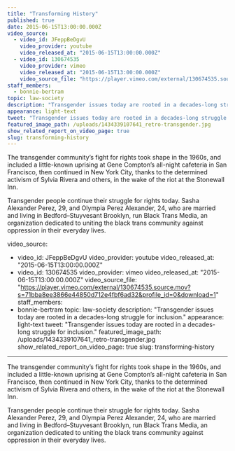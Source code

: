```yaml
---
title: "Transforming History"
published: true
date: 2015-06-15T13:00:00.000Z
video_source:
  - video_id: JFeppBeDgvU
    video_provider: youtube
    video_released_at: "2015-06-15T13:00:00.000Z"
  - video_id: 130674535
    video_provider: vimeo
    video_released_at: "2015-06-15T13:00:00.000Z"
    video_source_file: "https://player.vimeo.com/external/130674535.source.mov?s=71bba8ee3866e44850d712e4fbf6ad32&profile_id=0&download=1"
staff_members:
  - bonnie-bertram
topic: law-society
description: "Transgender issues today are rooted in a decades-long struggle for inclusion."
appearance: light-text
tweet: "Transgender issues today are rooted in a decades-long struggle for inclusion."
featured_image_path: /uploads/1434339107641_retro-transgender.jpg
show_related_report_on_video_page: true
slug: transforming-history
---
```


The transgender community’s fight for rights took shape in the 1960s, and included a little-known uprising at Gene Compton’s all-night cafeteria in San Francisco, then continued in New York City, thanks to the determined activism of Sylvia Rivera and others, in the wake of the riot at the Stonewall Inn.

Transgender people continue their struggle for rights today. Sasha Alexander Perez, 29, and Olympia Perez Alexander, 24, who are married and living in Bedford–Stuyvesant Brooklyn, run Black Trans Media, an organization dedicated to uniting the black trans community against oppression in their everyday lives.

video_source:
  - video_id: JFeppBeDgvU
    video_provider: youtube
    video_released_at: "2015-06-15T13:00:00.000Z"
  - video_id: 130674535
    video_provider: vimeo
    video_released_at: "2015-06-15T13:00:00.000Z"
    video_source_file: "https://player.vimeo.com/external/130674535.source.mov?s=71bba8ee3866e44850d712e4fbf6ad32&profile_id=0&download=1"
staff_members:
  - bonnie-bertram
topic: law-society
description: "Transgender issues today are rooted in a decades-long struggle for inclusion."
appearance: light-text
tweet: "Transgender issues today are rooted in a decades-long struggle for inclusion."
featured_image_path: /uploads/1434339107641_retro-transgender.jpg
show_related_report_on_video_page: true
slug: transforming-history
---

The transgender community’s fight for rights took shape in the 1960s, and included a little-known uprising at Gene Compton’s all-night cafeteria in San Francisco, then continued in New York City, thanks to the determined activism of Sylvia Rivera and others, in the wake of the riot at the Stonewall Inn.

Transgender people continue their struggle for rights today. Sasha Alexander Perez, 29, and Olympia Perez Alexander, 24, who are married and living in Bedford–Stuyvesant Brooklyn, run Black Trans Media, an organization dedicated to uniting the black trans community against oppression in their everyday lives.

